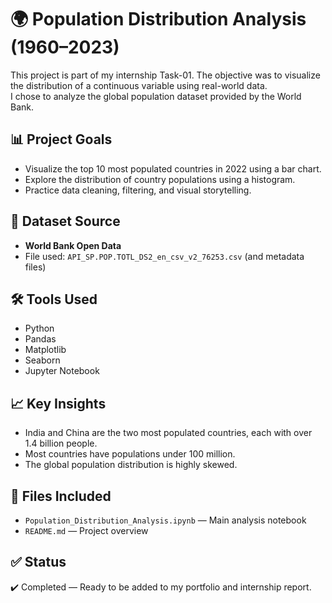 # 🌍 Population Distribution Analysis (1960–2023)

This project is part of my internship Task-01. The objective was to visualize the distribution of a continuous variable using real-world data.  
I chose to analyze the global population dataset provided by the World Bank.

## 📊 Project Goals
- Visualize the top 10 most populated countries in 2022 using a bar chart.
- Explore the distribution of country populations using a histogram.
- Practice data cleaning, filtering, and visual storytelling.

## 📁 Dataset Source
- **World Bank Open Data**
- File used: `API_SP.POP.TOTL_DS2_en_csv_v2_76253.csv` (and metadata files)

## 🛠️ Tools Used
- Python
- Pandas
- Matplotlib
- Seaborn
- Jupyter Notebook

## 📈 Key Insights
- India and China are the two most populated countries, each with over 1.4 billion people.
- Most countries have populations under 100 million.
- The global population distribution is highly skewed.

## 📂 Files Included
- `Population_Distribution_Analysis.ipynb` — Main analysis notebook
- `README.md` — Project overview

## ✅ Status
✔️ Completed — Ready to be added to my portfolio and internship report.
